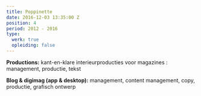 ```yaml
---
title: Poppinette
date: 2016-12-03 13:35:00 Z
position: 4
period: 2012 - 2016
type:
  werk: true
  opleiding: false
---
```


**Productions:** kant-en-klare interieurproducties voor magazines : management, productie, tekst

**Blog & digimag (app & desktop):** management, content management, copy, productie, grafisch ontwerp